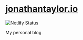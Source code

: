 # [jonathantaylor.io](https://jonathantaylor.io/)

[![Netlify Status](https://api.netlify.com/api/v1/badges/7e308a34-0336-4a71-8804-5e8e795058e2/deploy-status)](https://app.netlify.com/sites/jonyonson/deploys)

My personal blog.
